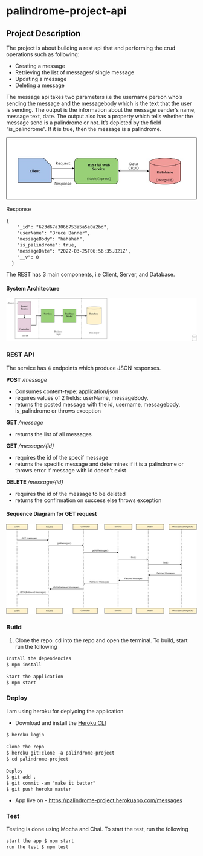 # palindrome-project-api

## Project Description
The project is about building a rest api that and performing the crud operations such as following:
* Creating a message 
* Retrieving the list of messages/ single message
* Updating a message
* Deleting a message

The message api takes two parameters i.e the username person who’s sending the message and the messagebody which is the text that the user is sending. The output is the information about the message sender’s name, message text, date. The output also has a property which tells whether the message send is a palindrome or not. It’s depicted by the field “is_palindrome”. If it is true, then the message is a palindrome. 

![Image](https://github.com/rishabh-kukreja/palindrome-project-api/blob/main/img/rest-design.jpg)

Response 

```
{
    "_id": "623d67a306b753a5a5e0a2bd",
    "userName": "Bruce Banner",
    "messageBody": "hahahah",
    "is_palindrome": true,
    "messageDate": "2022-03-25T06:56:35.821Z",
    "__v": 0
  }
  ```


The REST has 3 main components, i.e Client, Server, and Database.

#### System Architecture
![Image description](https://github.com/rishabh-kukreja/palindrome-project-api/blob/main/img/system-architecture.jpg)


### REST API

The service has 4 endpoints which produce JSON responses.

**POST** */message*
* Consumes content-type: application/json
* requires values of 2 fields: userName, messageBody.
* returns the posted message with the id, username, messagebody, is_palindrome or throws exception

**GET** */message*
* returns the list of all messages

**GET** */message/{id}*
* requires the id of the specif message
* returns the specific message and determines if it is a palindrome or throws error if message with id doesn't exist

**DELETE** */message/{id}*
* requires the id of the message to be deleted
* returns the confirmation on success else throws exception



#### Sequence Diagram for GET request

![Image](https://github.com/rishabh-kukreja/palindrome-project-api/blob/main/img/sequence-diagram.jpg)

### Build
1. Clone the repo. cd into the repo and open the terminal. To build, start run the following 
```
Install the dependencies
$ npm install

Start the application
$ npm start
```
### Deploy
I am using heroku for deplyoing the application
* Download and install the [Heroku CLI](https://devcenter.heroku.com/articles/heroku-cli)
```
$ heroku login

Clone the repo
$ heroku git:clone -a palindrome-project 
$ cd palindrome-project

Deploy
$ git add .
$ git commit -am "make it better"
$ git push heroku master

````
* App live on - https://palindrome-project.herokuapp.com/messages

### Test
Testing is done using Mocha and Chai. To start the test, run the following

```
start the app $ npm start
run the test $ npm test
```


